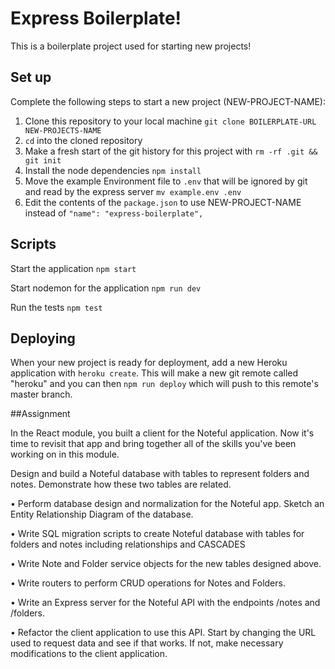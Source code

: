 # Express Boilerplate!

This is a boilerplate project used for starting new projects!

## Set up

Complete the following steps to start a new project (NEW-PROJECT-NAME):

1. Clone this repository to your local machine `git clone BOILERPLATE-URL NEW-PROJECTS-NAME`
2. `cd` into the cloned repository
3. Make a fresh start of the git history for this project with `rm -rf .git && git init`
4. Install the node dependencies `npm install`
5. Move the example Environment file to `.env` that will be ignored by git and read by the express server `mv example.env .env`
6. Edit the contents of the `package.json` to use NEW-PROJECT-NAME instead of `"name": "express-boilerplate",`

## Scripts

Start the application `npm start`

Start nodemon for the application `npm run dev`

Run the tests `npm test`

## Deploying

When your new project is ready for deployment, add a new Heroku application with `heroku create`. This will make a new git remote called "heroku" and you can then `npm run deploy` which will push to this remote's master branch.

##Assignment

In the React module, you built a client for the Noteful application. Now it's time to revisit that app and bring together all of the skills you've been working on in this module. 

Design and build a Noteful database with tables to represent folders and notes. Demonstrate how these two tables are related.

• Perform database design and normalization for the Noteful app. Sketch an Entity Relationship Diagram of the database.

• Write SQL migration scripts to create Noteful database with tables for folders and notes including relationships and CASCADES

• Write Note and Folder service objects for the new tables designed above.

• Write routers to perform CRUD operations for Notes and Folders.

• Write an Express server for the Noteful API with the endpoints /notes and /folders.

• Refactor the client application to use this API. Start by changing the URL used to request data and see if that works. If not, make necessary modifications to the client application.
